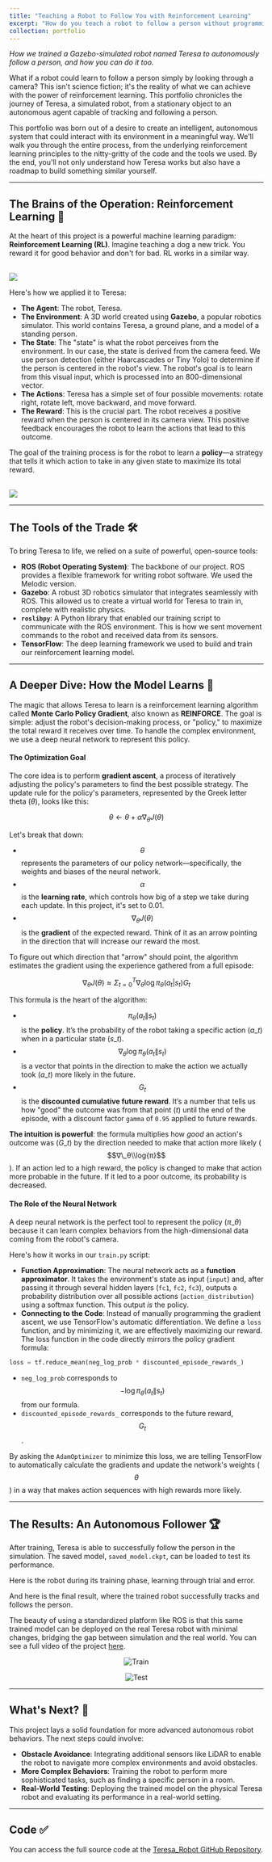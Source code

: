 ```yaml
---
title: "Teaching a Robot to Follow You with Reinforcement Learning"
excerpt: "How do you teach a robot to follow a person without programming its every move? You let it learn. This article chronicles the journey of Teresa, a simulated robot we taught to autonomously track a person using only its camera and the power of reinforcement learning. We break down everything from the core AI principles to the open-source tools you'll need, showing how a simple reward system can create intelligent behavior and providing a roadmap to building your own autonomous agent. <br/><img src='/images/portfolio-1/saad_robot.png' style='display: block; margin-left: auto; margin-right: auto; width: 50%;'>"
collection: portfolio
---
```



*How we trained a Gazebo-simulated robot named Teresa to autonomously follow a person, and how you can do it too.*

What if a robot could learn to follow a person simply by looking through a camera? This isn't science fiction; it's the reality of what we can achieve with the power of reinforcement learning. This portfolio chronicles the journey of Teresa, a simulated robot, from a stationary object to an autonomous agent capable of tracking and following a person.

This portfolio was born out of a desire to create an intelligent, autonomous system that could interact with its environment in a meaningful way. We'll walk you through the entire process, from the underlying reinforcement learning principles to the nitty-gritty of the code and the tools we used. By the end, you'll not only understand how Teresa works but also have a roadmap to build something similar yourself.

-----

## The Brains of the Operation: Reinforcement Learning 🧠

At the heart of this project is a powerful machine learning paradigm: **Reinforcement Learning (RL)**. Imagine teaching a dog a new trick. You reward it for good behavior and don't for bad. RL works in a similar way.

<br/><img src='/images/portfolio-1/rl_map.png'>



Here's how we applied it to Teresa:

  - **The Agent**: The robot, Teresa.
  - **The Environment**: A 3D world created using **Gazebo**, a popular robotics simulator. This world contains Teresa, a ground plane, and a model of a standing person.
  - **The State**: The "state" is what the robot perceives from the environment. In our case, the state is derived from the camera feed. We use person detection (either Haarcascades or Tiny Yolo) to determine if the person is centered in the robot's view. The robot's goal is to learn from this visual input, which is processed into an 800-dimensional vector.
  - **The Actions**: Teresa has a simple set of four possible movements: rotate right, rotate left, move backward, and move forward.
  - **The Reward**: This is the crucial part. The robot receives a positive reward when the person is centered in its camera view. This positive feedback encourages the robot to learn the actions that lead to this outcome.

The goal of the training process is for the robot to learn a **policy**—a strategy that tells it which action to take in any given state to maximize its total reward.

<br/><img src='/images/portfolio-1/what_robot_sees.png'>

-----

## The Tools of the Trade 🛠️

To bring Teresa to life, we relied on a suite of powerful, open-source tools:

  - **ROS (Robot Operating System)**: The backbone of our project. ROS provides a flexible framework for writing robot software. We used the Melodic version.
  - **Gazebo**: A robust 3D robotics simulator that integrates seamlessly with ROS. This allowed us to create a virtual world for Teresa to train in, complete with realistic physics.
  - **`roslibpy`**: A Python library that enabled our training script to communicate with the ROS environment. This is how we sent movement commands to the robot and received data from its sensors.
  - **TensorFlow**: The deep learning framework we used to build and train our reinforcement learning model.

-----

## A Deeper Dive: How the Model Learns 🤖

The magic that allows Teresa to learn is a reinforcement learning algorithm called **Monte Carlo Policy Gradient**, also known as **REINFORCE**. The goal is simple: adjust the robot's decision-making process, or "policy," to maximize the total reward it receives over time. To handle the complex environment, we use a deep neural network to represent this policy.

#### The Optimization Goal

The core idea is to perform **gradient ascent**, a process of iteratively adjusting the policy's parameters to find the best possible strategy. The update rule for the policy's parameters, represented by the Greek letter theta ($θ$), looks like this:

$$θ ← θ + α∇_θJ(θ)$$

Let's break that down:

  - $$θ$$ represents the parameters of our policy network—specifically, the weights and biases of the neural network.
  - $$α$$ is the **learning rate**, which controls how big of a step we take during each update. In this project, it's set to 0.01.
  - $$∇_θJ(θ)$$ is the **gradient** of the expected reward. Think of it as an arrow pointing in the direction that will increase our reward the most.

To figure out which direction that "arrow" should point, the algorithm estimates the gradient using the experience gathered from a full episode:

$$∇_θJ(θ) ≈ Σ_{t=0}^T ∇_θ\log{π_θ(a_t|s_t)}G_t$$

This formula is the heart of the algorithm:
  - $$π_θ(a_t\|s_t)$$ is the **policy**. It’s the probability of the robot taking a specific action ($a\_t$) when in a particular state ($s\_t$).
  - $$∇_θ\log{π_θ(a_t\|s_t)}$$ is a vector that points in the direction to make the action we actually took ($a\_t$) more likely in the future.
  - $$G_t$$ is the **discounted cumulative future reward**. It’s a number that tells us how "good" the outcome was from that point ($t$) until the end of the episode, with a discount factor `gamma` of `0.95` applied to future rewards.

**The intuition is powerful**: the formula multiplies how *good* an action's outcome was ($G\_t$) by the direction needed to make that action more likely ($$∇\_θ\\log{π}$$). If an action led to a high reward, the policy is changed to make that action more probable in the future. If it led to a poor outcome, its probability is decreased.

#### The Role of the Neural Network

A deep neural network is the perfect tool to represent the policy ($π\_θ$) because it can learn complex behaviors from the high-dimensional data coming from the robot's camera.

Here's how it works in our `train.py` script:

  - **Function Approximation**: The neural network acts as a **function approximator**. It takes the environment's state as input (`input`) and, after passing it through several hidden layers (`fc1`, `fc2`, `fc3`), outputs a probability distribution over all possible actions (`action_distribution`) using a softmax function. This output *is* the policy.
  - **Connecting to the Code**: Instead of manually programming the gradient ascent, we use TensorFlow's automatic differentiation. We define a `loss` function, and by minimizing it, we are effectively maximizing our reward. The loss function in the code directly mirrors the policy gradient formula:

<!-- end list -->

```python
loss = tf.reduce_mean(neg_log_prob * discounted_episode_rewards_)
```

  - `neg_log_prob` corresponds to $$-\log{π_θ(a_t\|s_t)}$$ from our formula.
  - `discounted_episode_rewards_` corresponds to the future reward, $$G_t$$.

By asking the `AdamOptimizer` to minimize this loss, we are telling TensorFlow to automatically calculate the gradients and update the network's weights ($$θ$$) in a way that makes action sequences with high rewards more likely.

-----

## The Results: An Autonomous Follower 🏆

After training, Teresa is able to successfully follow the person in the simulation. The saved model, `saved_model.ckpt`, can be loaded to test its performance.

Here is the robot during its training phase, learning through trial and error.

And here is the final result, where the trained robot successfully tracks and follows the person.

The beauty of using a standardized platform like ROS is that this same trained model can be deployed on the real Teresa robot with minimal changes, bridging the gap between simulation and the real world. You can see a full video of the project [here](https://www.youtube.com/watch?v=Qo_Pitp4Zk8&ab_channel=SaadLahlali).

<p align="center">
  <img src="/images/portfolio-1/train_gif.gif" alt="Train">
</p>


<p align="center">
  <img src="/images/portfolio-1/test_gif.gif" alt="Test">
</p>

-----

## What's Next? 🚀

This project lays a solid foundation for more advanced autonomous robot behaviors. The next steps could involve:

  - **Obstacle Avoidance**: Integrating additional sensors like LiDAR to enable the robot to navigate more complex environments and avoid obstacles.
  - **More Complex Behaviors**: Training the robot to perform more sophisticated tasks, such as finding a specific person in a room.
  - **Real-World Testing**: Deploying the trained model on the physical Teresa robot and evaluating its performance in a real-world setting.

-----

## Code ✅

You can access the full source code at the [Teresa_Robot GitHub Repository](https://github.com/saad2050l/Teresa_Robot/tree/master).